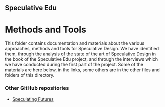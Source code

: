 ## Speculative Edu
# Methods and Tools
This folder contains documentation and materials about the various approaches, methods and tools for Speculative Design.
We have identified them, through the analysis of the state of the art of Speculative Design in the book of the Speculative Edu project, and through the interviews which we have conducted during the first part of the project.
Some of the materials are here below, in the links, some others are in the other files and folders of this directory.


### Other GitHub repositories
* [Speculating Futures](https://github.com/frnsys/speculating_futures)